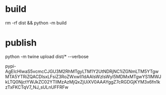# build
rm -rf dist && python -m build

# publish
python -m twine upload dist/* --verbose

pypi-AgEIcHlwaS5vcmcCJGU3M2RhMTgyLTM1Y2UtNDRjNC1iZGNmLTM5YTgwMTA5YTRiZQACDlsxLFsiZ3RoZWxwIl1dAAIsWzIsWyI5MDMxMTgwYS1lMWJkLTQ0NjctYWJkZC02YTllMzAzMjQxZjUiXV0AAAYggZ7cRGDGjKYM3x6fn1kzTxFKCTqV7_NJ_sULnUFFRFw
